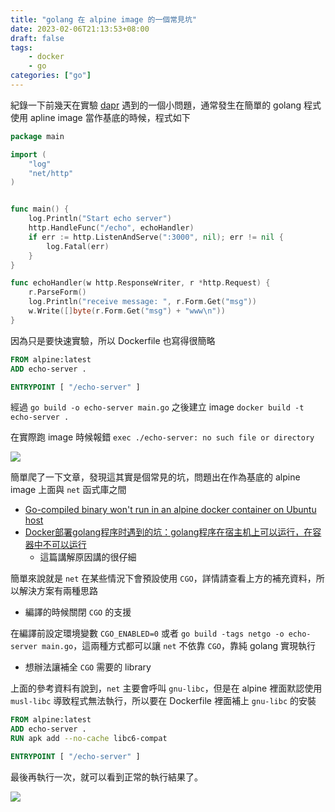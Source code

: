 ```yaml
---
title: "golang 在 alpine image 的一個常見坑"
date: 2023-02-06T21:13:53+08:00
draft: false
tags: 
    - docker
    - go
categories: ["go"]
---
```



紀錄一下前幾天在實驗 [dapr](https://github.com/dapr/dapr) 遇到的一個小問題，通常發生在簡單的 golang 程式使用 apline image 當作基底的時候，程式如下

```go
package main

import (
    "log"
    "net/http"
)


func main() {
    log.Println("Start echo server")
    http.HandleFunc("/echo", echoHandler)
    if err := http.ListenAndServe(":3000", nil); err != nil {
        log.Fatal(err)
    }
}

func echoHandler(w http.ResponseWriter, r *http.Request) {
    r.ParseForm()
    log.Println("receive message: ", r.Form.Get("msg"))
    w.Write([]byte(r.Form.Get("msg") + "www\n"))
}
```

因為只是要快速實驗，所以 Dockerfile 也寫得很簡略

```dockerfile
FROM alpine:latest
ADD echo-server .

ENTRYPOINT [ "/echo-server" ]
```

經過 `go build -o echo-server main.go` 之後建立 image `docker build -t echo-server .`

在實際跑 image 時候報錯 `exec ./echo-server: no such file or directory`

![](https://i.imgur.com/3uzikto.png)

簡單爬了一下文章，發現這其實是個常見的坑，問題出在作為基底的 alpine image 上面與 `net` 函式庫之間

- [Go-compiled binary won't run in an alpine docker container on Ubuntu host](https://stackoverflow.com/questions/36279253/go-compiled-binary-wont-run-in-an-alpine-docker-container-on-ubuntu-host)
- [Docker部署golang程序时遇到的坑：golang程序在宿主机上可以运行，在容器中不可以运行](https://blog.csdn.net/tianyi520jx/article/details/127164636)
    - 這篇講解原因講的很仔細


簡單來說就是 `net` 在某些情況下會預設使用 `CGO`，詳情請查看上方的補充資料，所以解決方案有兩種思路

- 編譯的時候關閉 `CGO` 的支援

在編譯前設定環境變數 `CGO_ENABLED=0` 或者 `go build -tags netgo -o echo-server main.go`，這兩種方式都可以讓 `net` 不依靠 `CGO`，靠純 golang 實現執行


- 想辦法讓補全 `CGO` 需要的 library

上面的參考資料有說到，`net` 主要會呼叫 `gnu-libc`，但是在 alpine 裡面默認使用 `musl-libc` 導致程式無法執行，所以要在 Dockerfile 裡面補上 `gnu-libc` 的安裝

```dockerfile
FROM alpine:latest
ADD echo-server .
RUN apk add --no-cache libc6-compat 

ENTRYPOINT [ "/echo-server" ]
```

最後再執行一次，就可以看到正常的執行結果了。

![](https://i.imgur.com/QtBskPo.png)

